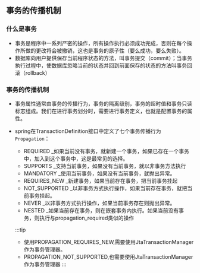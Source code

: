 ## 事务的传播机制
### 什么是事务
+ 事务是程序中一系列严密的操作，所有操作执行必须成功完成，否则在每个操作所做的更改将会被撤销，这也是事务的原子性（要么成功，要么失败）。
+ 数据库向用户提供保存当前程序状态的方法，叫事务提交（commit）；当事务执行过程中，使数据库忽略当前的状态并回到前面保存的状态的方法叫事务回滚（rollback）

### 事务的传播机制
+ 事务属性通常由事务的传播行为，事务的隔离级别，事务的超时值和事务只读标志组成。我们在进行事务划分时，需要进行事务定义，也就是配置事务的属性。

+ spring在TransactionDefinition接口中定义了七个事务传播行为`Propagation`：
  - REQUIRED  _如果当前没有事务，就新建一个事务，如果已存在一个事务中，加入到这个事务中，这是最常见的选择。
  - SUPPORTS _支持当前事务，如果没有当前事务，就以非事务方法执行
  - MANDATORY _使用当前事务，如果没有当前事务，就抛出异常。
  - REQUIRES_NEW _新建事务，如果当前存在事务，把当前事务挂起
  - NOT_SUPPORTED _以非事务方式执行操作，如果当前存在事务，就把当前事务挂起。
  - NEVER _以非事务方式执行操作，如果当前事务存在则抛出异常。
  - NESTED _如果当前存在事务，则在嵌套事务内执行。如果当前没有事务，则执行与propagation_required类似的操作

  :::tip
  + 使用PROPAGATION_REQUIRES_NEW,需要使用JtaTransactionManager作为事务管理器。
  + PROPAGATION_NOT_SUPPORTED,也需要使用JtaTransactionManager作为事务管理器 
  :::